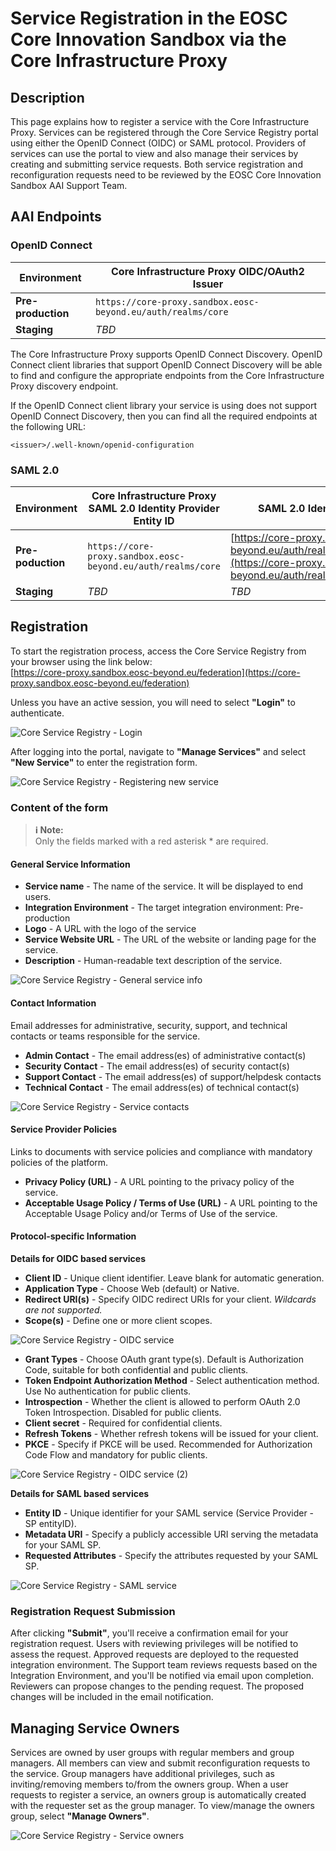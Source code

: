 # Service Registration in the EOSC Core Innovation Sandbox via the Core Infrastructure Proxy


## Description

This page explains how to register a service with the Core Infrastructure Proxy. Services can be registered through the Core Service Registry portal using either the OpenID Connect (OIDC) or SAML protocol. Providers of services can use the portal to view and also manage their services by creating and submitting service requests. Both service registration and reconfiguration requests need to be reviewed by the EOSC Core Innovation Sandbox AAI Support Team.

## AAI Endpoints

### OpenID Connect

**Environment** | **Core Infrastructure Proxy OIDC/OAuth2 Issuer**
--- | ---
**Pre-production** | `https://core-proxy.sandbox.eosc-beyond.eu/auth/realms/core`
**Staging** | _TBD_

The Core Infrastructure Proxy supports OpenID Connect Discovery. OpenID Connect client libraries that support OpenID Connect Discovery will be able to find and configure the appropriate endpoints from the Core Infrastructure Proxy discovery endpoint.

If the OpenID Connect client library your service is using does not support OpenID Connect Discovery, then you can find all the required endpoints at the following URL:

`<issuer>/.well-known/openid-configuration`

### SAML 2.0

**Environment** | **Core Infrastructure Proxy SAML 2.0 Identity Provider Entity ID** | **SAML 2.0 Identity Provider Metadata URL**
--- | --- | ---
**Pre-poduction** | `https://core-proxy.sandbox.eosc-beyond.eu/auth/realms/core` | [https://core-proxy.sandbox.eosc-beyond.eu/auth/realms/core/protocol/saml/descriptor](https://core-proxy.sandbox.eosc-beyond.eu/auth/realms/core/protocol/saml/descriptor)
**Staging** | _TBD_ | _TBD_

## Registration

To start the registration process, access the Core Service Registry from your browser using the link below:  
[https://core-proxy.sandbox.eosc-beyond.eu/federation](https://core-proxy.sandbox.eosc-beyond.eu/federation)  

Unless you have an active session, you will need to select **"Login"** to authenticate.

![Core Service Registry - Login](images/core-service-registry-login.png)

After logging into the portal, navigate to **"Manage Services"** and select **"New Service"** to enter the registration form.

![Core Service Registry - Registering new service](images/core-service-registry-new-service.png)

### Content of the form

> **ℹ️ Note:**  
> Only the fields marked with a red asterisk * are required.

#### General Service Information

- **Service name** - The name of the service. It will be displayed to end users.
- **Integration Environment** - The target integration environment: Pre-production
- **Logo** - A URL with the logo of the service
- **Service Website URL** - The URL of the website or landing page for the service.
- **Description** - Human-readable text description of the service.

![Core Service Registry - General service info](images/core-service-registry-service-general-info.png)

#### Contact Information

Email addresses for administrative, security, support, and technical contacts or teams responsible for the service.

- **Admin Contact** - The email address(es) of administrative contact(s)
- **Security Contact** - The email address(es) of security contact(s)
- **Support Contact** - The email address(es) of support/helpdesk contacts
- **Technical Contact** - The email address(es) of technical contact(s)

![Core Service Registry - Service contacts](images/core-service-registry-service-contacts.png)

#### Service Provider Policies

Links to documents with service policies and compliance with mandatory policies of the platform.

- **Privacy Policy (URL)** - A URL pointing to the privacy policy of the service.
- **Acceptable Usage Policy / Terms of Use (URL)** - A URL pointing to the Acceptable Usage Policy and/or Terms of Use of the service.

#### Protocol-specific Information

**Details for OIDC based services**

- **Client ID** - Unique client identifier. Leave blank for automatic generation.
- **Application Type** - Choose Web (default) or Native.
- **Redirect URI(s)** - Specify OIDC redirect URIs for your client. _Wildcards are not supported._
- **Scope(s)** - Define one or more client scopes.

![Core Service Registry - OIDC service](images/core-service-registry-service-oidc.png)

- **Grant Types** - Choose OAuth grant type(s). Default is Authorization Code, suitable for both confidential and public clients.
- **Token Endpoint Authorization Method** - Select authentication method. Use No authentication for public clients.
- **Introspection** - Whether the client is allowed to perform OAuth 2.0 Token Introspection. Disabled for public clients.
- **Client secret** - Required for confidential clients.
- **Refresh Tokens** - Whether refresh tokens will be issued for your client.
- **PKCE** - Specify if PKCE will be used. Recommended for Authorization Code Flow and mandatory for public clients.

![Core Service Registry - OIDC service (2)](images/core-service-registry-service-oidc2.png)

**Details for SAML based services**

- **Entity ID** - Unique identifier for your SAML service (Service Provider - SP entityID).
- **Metadata URI** - Specify a publicly accessible URI serving the metadata for your SAML SP.
- **Requested Attributes** - Specify the attributes requested by your SAML SP.

![Core Service Registry - SAML service](images/core-service-registry-service-saml.png)

### Registration Request Submission

After clicking **"Submit"**, you'll receive a confirmation email for your registration request. Users with reviewing privileges will be notified to assess the request. Approved requests are deployed to the requested integration environment. The Support team reviews requests based on the Integration Environment, and you'll be notified via email upon completion. Reviewers can propose changes to the pending request. The proposed changes will be included in the email notification.

## Managing Service Owners

Services are owned by user groups with regular members and group managers. All members can view and submit reconfiguration requests to the service. Group managers have additional privileges, such as inviting/removing members to/from the owners group. When a user requests to register a service, an owners group is automatically created with the requester set as the group manager. To view/manage the owners group, select **"Manage Owners"**.

![Core Service Registry - Service owners](images/core-service-registry-service-owners.png)
